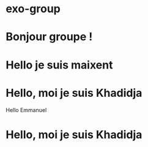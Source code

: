 # exo-group
# Bonjour groupe ! 

# Hello je suis maixent

# Hello, moi je suis Khadidja

Hello Emmanuel
# Hello, moi je suis Khadidja

